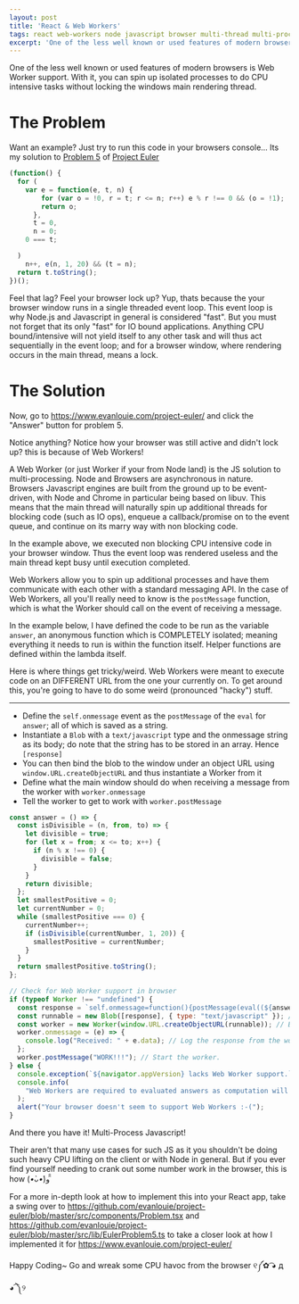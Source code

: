 ```yaml
---
layout: post
title: 'React & Web Workers'
tags: react web-workers node javascript browser multi-thread multi-process
excerpt: 'One of the less well known or used features of modern browsers is Web Worker support. With it, you can use spin up isolated processes to do CPU intensive tasks without locking the windows main rendering thread.'
---
```


One of the less well known or used features of modern browsers is Web Worker support. With it, you can spin up isolated processes to do CPU intensive tasks without locking the windows main rendering thread.

# The Problem

Want an example? Just try to run this code in your browsers console... Its my solution to [Problem 5](https://github.com/evanlouie/project-euler/blob/master/src/lib/EulerProblem5.ts) of [Project Euler](https://projecteuler.net/problem=5)

```javascript
(function() {
  for (
    var e = function(e, t, n) {
        for (var o = !0, r = t; r <= n; r++) e % r !== 0 && (o = !1);
        return o;
      },
      t = 0,
      n = 0;
    0 === t;

  )
    n++, e(n, 1, 20) && (t = n);
  return t.toString();
})();
```

Feel that lag? Feel your browser lock up? Yup, thats because the your browser window runs in a single threaded event loop. This event loop is why Node.js and Javascript in general is considered "fast". But you must not forget that its only "fast" for IO bound applications. Anything CPU bound/intensive will not yield itself to any other task and will thus act sequentially in the event loop; and for a browser window, where rendering occurs in the main thread, means a lock.

# The Solution

Now, go to <https://www.evanlouie.com/project-euler/> and click the "Answer" button for problem 5.

Notice anything? Notice how your browser was still active and didn't lock up? this is because of Web Workers!

A Web Worker (or just Worker if your from Node land) is the JS solution to multi-processing. Node and Browsers are asynchronous in nature. Browsers Javascript engines are built from the ground up to be event-driven, with Node and Chrome in particular being based on libuv. This means that the main thread will naturally spin up additional threads for blocking code (such as IO ops), enqueue a callback/promise on to the event queue, and continue on its marry way with non blocking code.

In the example above, we executed non blocking CPU intensive code in your browser window. Thus the event loop was rendered useless and the main thread kept busy until execution completed.

Web Workers allow you to spin up additional processes and have them communicate with each other with a standard messaging API. In the case of Web Workers, all you'll really need to know is the `postMessage` function, which is what the Worker should call on the event of receiving a message.

In the example below, I have defined the code to be run as the variable `answer`, an anonymous function which is COMPLETELY isolated; meaning everything it needs to run is within the function itself. Helper functions are defined within the lambda itself.

Here is where things get tricky/weird. Web Workers were meant to execute code on an DIFFERENT URL from the one your currently on. To get around this, you're going to have to do some weird (pronounced "hacky") stuff.

---

- Define the `self.onmessage` event as the `postMessage` of the `eval` for `answer`; all of which is saved as a string.
- Instantiate a `Blob` with a `text/javascript` type and the onmessage string as its body; do note that the string has to be stored in an array. Hence `[response]`
- You can then bind the blob to the window under an object URL using `window.URL.createObjectURL` and thus instantiate a Worker from it
- Define what the main window should do when receiving a message from the worker with `worker.onmessage`
- Tell the worker to get to work with `worker.postMessage`

```javascript
const answer = () => {
  const isDivisible = (n, from, to) => {
    let divisible = true;
    for (let x = from; x <= to; x++) {
      if (n % x !== 0) {
        divisible = false;
      }
    }
    return divisible;
  };
  let smallestPositive = 0;
  let currentNumber = 0;
  while (smallestPositive === 0) {
    currentNumber++;
    if (isDivisible(currentNumber, 1, 20)) {
      smallestPositive = currentNumber;
    }
  }
  return smallestPositive.toString();
};

// Check for Web Worker support in browser
if (typeof Worker !== "undefined") {
  const response = `self.onmessage=function(){postMessage(eval((${answer})()))}`; // Wrap workers onmessage lambda
  const runnable = new Blob([response], { type: "text/javascript" }); // Make a runnable JS blob
  const worker = new Worker(window.URL.createObjectURL(runnable)); // Bind the runnable blob to the a URL and create a worker
  worker.onmessage = (e) => {
    console.log("Received: " + e.data); // Log the response from the worker
  };
  worker.postMessage("WORK!!!"); // Start the worker.
} else {
  console.exception(`${navigator.appVersion} lacks Web Worker support.`);
  console.info(
    "Web Workers are required to evaluated answers as computation will cause the main window thread to lock",
  );
  alert("Your browser doesn't seem to support Web Workers :-(");
}
```

And there you have it! Multi-Process Javascript!

Their aren't that many use cases for such JS as it you shouldn't be doing such heavy CPU lifting on the client or with Node in general. But if you ever find yourself needing to crank out some number work in the browser, this is how (_•̀ᴗ•́_)و ̑̑

For a more in-depth look at how to implement this into your React app, take a swing over to <https://github.com/evanlouie/project-euler/blob/master/src/components/Problem.tsx> and <https://github.com/evanlouie/project-euler/blob/master/src/lib/EulerProblem5.ts> to take a closer look at how I implemented it for <https://www.evanlouie.com/project-euler/>

Happy Coding~ Go and wreak some CPU havoc from the browser ୧༼✿ ͡◕ д ◕͡ ༽୨
